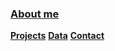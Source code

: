 ### **[About me](about.md)**
**[Projects](portfolio.md)**
**[Data](datasets.md)**
**[Contact](creator.md)**
